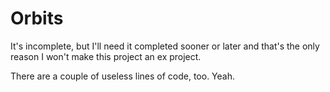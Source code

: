 # Orbits
It's incomplete, but I'll need it completed sooner or later and that's the only reason I won't make this project an ex project.

There are a couple of useless lines of code, too. Yeah.
